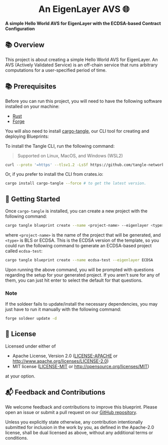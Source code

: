 # <h1 align="center"> An EigenLayer AVS 🌐 </h1>

**A simple Hello World AVS for EigenLayer with the ECDSA-based Contract Configuration**

## 📚 Overview

This project is about creating a simple Hello World AVS for EigenLayer.
An AVS (Actively Validated Service) is an off-chain service that runs arbitrary computations for a user-specified period of time.

## 📚 Prerequisites

Before you can run this project, you will need to have the following software installed on your machine:

- [Rust](https://www.rust-lang.org/tools/install)
- [Forge](https://getfoundry.sh)

You will also need to install [cargo-tangle](https://crates.io/crates/cargo-tangle), our CLI tool for creating and
deploying Blueprints:

To install the Tangle CLI, run the following command:

> Supported on Linux, MacOS, and Windows (WSL2)

```bash
curl --proto '=https' --tlsv1.2 -LsSf https://github.com/tangle-network/gadget/releases/download/cargo-tangle-v0.1.2/cargo-tangle-installer.sh | sh
```

Or, if you prefer to install the CLI from crates.io:

```bash
cargo install cargo-tangle --force # to get the latest version.
```

## 🚀 Getting Started

Once `cargo-tangle` is installed, you can create a new project with the following command:

```bash
cargo tangle blueprint create --name <project-name> --eigenlayer <type>
```
where `<project-name>` is the name of the project that will be generated, and `<type>` is BLS or ECDSA. This is the ECDSA 
version of the template, so you could run the following command to generate an ECDSA-based project called `ecdsa-test`:

```bash
cargo tangle blueprint create --name ecdsa-test --eigenlayer ECDSA
```

Upon running the above command, you will be prompted with questions regarding the setup for your generated project. If you aren't sure for any of them, you can just hit enter to select the default for that questions. 

### Note
If the soldeer fails to update/install the necessary dependencies, you may just have to run it manually with the following command:

```bash
forge soldeer update -d
```

## 📜 License

Licensed under either of

* Apache License, Version 2.0
  ([LICENSE-APACHE](LICENSE-APACHE) or http://www.apache.org/licenses/LICENSE-2.0)
* MIT license
  ([LICENSE-MIT](LICENSE-MIT) or http://opensource.org/licenses/MIT)

at your option.

## 📬 Feedback and Contributions

We welcome feedback and contributions to improve this blueprint.
Please open an issue or submit a pull request on
our [GitHub repository](https://github.com/tangle-network/blueprint-template/issues).

Unless you explicitly state otherwise, any contribution intentionally submitted
for inclusion in the work by you, as defined in the Apache-2.0 license, shall be
dual licensed as above, without any additional terms or conditions.
